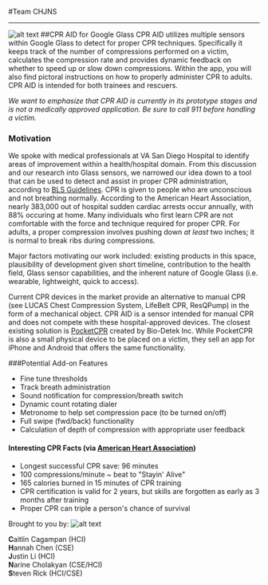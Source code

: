 #Team CHJNS
***

![alt text](http://i.imgur.com/BQzoV6y.jpg "CPR AID")
##CPR AID for Google Glass
CPR AID utilizes multiple sensors within Google Glass to detect for proper CPR techniques. Specifically it keeps track of the number of compressions performed on a victim, calculates the compression rate and provides dynamic feedback on whether to speed up or slow down compressions. Within the app, you will also find pictoral instructions on how to properly administer CPR to adults. CPR AID is intended for both trainees and rescuers.

*We want to emphasize that CPR AID is currently in its prototype stages and is not a medically approved application. Be sure to call 911 before handling a victim.*

### Motivation

We spoke with medical professionals at VA San Diego Hospital to identify areas of improvement within a health/hospital domain. From this discussion and our research into Glass sensors, we narrowed our idea down to a tool that can be used to detect and assist in proper CPR administration, according to [BLS Guidelines](http://www.heart.org/idc/groups/heart-public/@wcm/@ecc/documents/downloadable/ucm_317350.pdf). CPR is given to people who are unconscious and not breathing normally. According to the American Heart Association, nearly 383,000 out of hospital sudden cardiac arrests occur annually, with 88% occuring at home. Many individuals who first learn CPR are not comfortable with the force and technique required for proper CPR. For adults, a proper compression involves pushing down *at least* two inches; it is normal to break ribs during compressions.

Major factors motivating our work included: existing products in this space, plausibility of development given short timeline, contribution to the health field, Glass sensor capabilities, and the inherent nature of Google Glass (i.e. wearable, lightweight, quick to access). 

Current CPR devices in the market provide an alternative to manual CPR (see LUCAS Chest Compression System, LifeBelt CPR, ResQPump) in the form of a mechanical object. CPR AID is a sensor intended for manual CPR and does not compete with these hospital-approved devices. The closest existing solution is [PocketCPR](http://www.pocketcpr.com) created by Bio-Detek Inc. While PocketCPR is also a small physical device to be placed on a victim, they sell an app for iPhone and Android that offers the same functionality. 

###Potential Add-on Features
- Fine tune thresholds
- Track breath administration
- Sound notification for compression/breath switch
- Dynamic count rotating dialer
- Metronome to help set compression pace (to be turned on/off)
- Full swipe (fwd/back) functionality
- Calculation of depth of compression with appropriate user feedback

#### Interesting CPR Facts (via [American Heart Association](http://www.heart.org))
- Longest successful CPR save: 96 minutes
- 100 compressions/minute ~ beat to "Stayin' Alive"
- 165 calories burned in 15 minutes of CPR training
- CPR certification is valid for 2 years, but skills are forgotten as early as 3 months after training
- Proper CPR can triple a person's chance of survival

Brought to you by:
![alt text](http://i.imgur.com/aDkFqWg.jpg "Team CHJNS")

**C**aitlin Cagampan (HCI)  
**H**annah Chen (CSE)  
**J**ustin Li (HCI)  
**N**arine Cholakyan (CSE/HCI)  
**S**teven Rick (HCI/CSE)  
